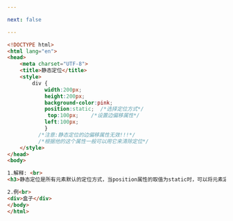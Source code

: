 ```yaml
---

next: false

---
```




<BlogInfo id="85" title="59.静态定位" author="白日梦想猿" pv=0 read_times=0 pre_cost_time="0分26秒" category="css学习" tag_list="['css学习']" create_time="2020.07.25 14:44:00" update_time="2020.07.25 14:49:02" />

```html
<!DOCTYPE html>
<html lang="en">
<head>
    <meta charset="UTF-8">
    <title>静态定位</title>
    <style>
        div {
            width:200px;
            height:200px;
            background-color:pink;
            position:static;  /*选择定位方式*/
             top:100px;    /*设置边偏移属性*/
            left:100px;
            }
          /*注意:静态定位的边偏移属性无效!!!*/
          /*根据他的这个属性一般可以用它来清除定位*/
    </style>
</head>
<body>

1.解释: <br>
<h3>静态定位是所有元素默认的定位方式，当position属性的取值为static时，可以将元素定位于静态位置</h3>

2.例<br>
<div>盒子</div>
</body>
</html>
```



<ActionBox />
